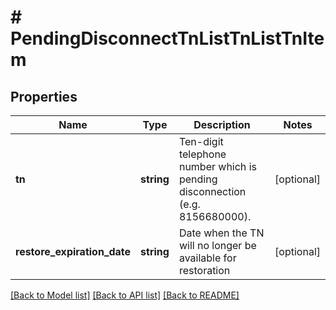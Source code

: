 # # PendingDisconnectTnListTnListTnItem

## Properties

Name | Type | Description | Notes
------------ | ------------- | ------------- | -------------
**tn** | **string** | Ten-digit telephone number which is pending disconnection (e.g. 8156680000). | [optional]
**restore_expiration_date** | **string** | Date when the TN will no longer be available for restoration | [optional]

[[Back to Model list]](../../README.md#models) [[Back to API list]](../../README.md#endpoints) [[Back to README]](../../README.md)
